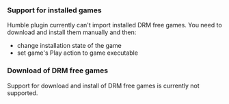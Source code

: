 ### Support for installed games

Humble plugin currently can't import installed DRM free games. You need to download and install them manually and then:
- change installation state of the game
- set game's Play action to game executable

### Download of DRM free games

Support for download and install of DRM free games is currently not supported.